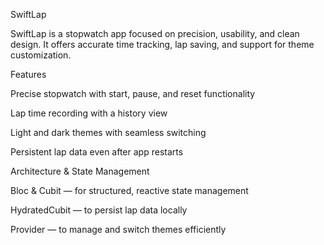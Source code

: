 SwiftLap

SwiftLap is a stopwatch app focused on precision, usability, and clean design. It offers accurate time tracking, lap saving, and support for theme customization.

Features

Precise stopwatch with start, pause, and reset functionality

Lap time recording with a history view

Light and dark themes with seamless switching

Persistent lap data even after app restarts

Architecture & State Management

Bloc & Cubit — for structured, reactive state management

HydratedCubit — to persist lap data locally

Provider — to manage and switch themes efficiently
